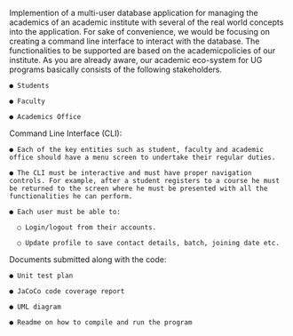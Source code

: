 Implemention of a multi-user database application for managing the academics of an academic institute with several of the real world concepts into the application. For sake of convenience, we would be focusing on creating a command line interface to interact with the database. The functionalities to be supported are based on the academicpolicies of our institute. As you are already aware, our academic eco-system for UG programs basically consists of the following stakeholders.

    ● Students

    ● Faculty

    ● Academics Office

Command Line Interface (CLI):

    ● Each of the key entities such as student, faculty and academic office should have a menu screen to undertake their regular duties.

    ● The CLI must be interactive and must have proper navigation controls. For example, after a student registers to a course he must be returned to the screen where he must be presented with all the functionalities he can perform.

    ● Each user must be able to:

      ○ Login/logout from their accounts.

      ○ Update profile to save contact details, batch, joining date etc.


Documents submitted along with the code:

    ● Unit test plan

    ● JaCoCo code coverage report

    ● UML diagram

    ● Readme on how to compile and run the program
